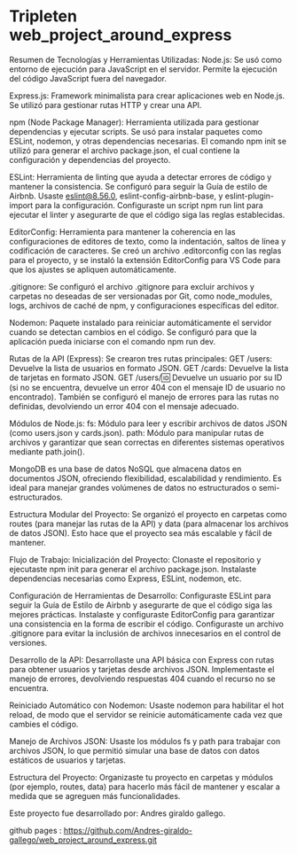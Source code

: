 # Tripleten web_project_around_express

Resumen de Tecnologías y Herramientas Utilizadas:
Node.js:
Se usó como entorno de ejecución para JavaScript en el servidor. Permite la ejecución del código JavaScript fuera del navegador.

Express.js:
Framework minimalista para crear aplicaciones web en Node.js. Se utilizó para gestionar rutas HTTP y crear una API.

npm (Node Package Manager):
Herramienta utilizada para gestionar dependencias y ejecutar scripts. Se usó para instalar paquetes como ESLint, nodemon, y otras dependencias necesarias.
El comando npm init se utilizó para generar el archivo package.json, el cual contiene la configuración y dependencias del proyecto.

ESLint:
Herramienta de linting que ayuda a detectar errores de código y mantener la consistencia. Se configuró para seguir la Guía de estilo de Airbnb.
Usaste eslint@8.56.0, eslint-config-airbnb-base, y eslint-plugin-import para la configuración.
Configuraste un script npm run lint para ejecutar el linter y asegurarte de que el código siga las reglas establecidas.

EditorConfig:
Herramienta para mantener la coherencia en las configuraciones de editores de texto, como la indentación, saltos de línea y codificación de caracteres.
Se creó un archivo .editorconfig con las reglas para el proyecto, y se instaló la extensión EditorConfig para VS Code para que los ajustes se apliquen automáticamente.

.gitignore:
Se configuró el archivo .gitignore para excluir archivos y carpetas no deseadas de ser versionadas por Git, como node_modules, logs, archivos de caché de npm, y configuraciones específicas del editor.

Nodemon:
Paquete instalado para reiniciar automáticamente el servidor cuando se detectan cambios en el código. Se configuró para que la aplicación pueda iniciarse con el comando npm run dev.

Rutas de la API (Express):
Se crearon tres rutas principales:
GET /users: Devuelve la lista de usuarios en formato JSON.
GET /cards: Devuelve la lista de tarjetas en formato JSON.
GET /users/:id: Devuelve un usuario por su ID (si no se encuentra, devuelve un error 404 con el mensaje ID de usuario no encontrado).
También se configuró el manejo de errores para las rutas no definidas, devolviendo un error 404 con el mensaje adecuado.

Módulos de Node.js:
fs: Módulo para leer y escribir archivos de datos JSON (como users.json y cards.json).
path: Módulo para manipular rutas de archivos y garantizar que sean correctas en diferentes sistemas operativos mediante path.join().

MongoDB es una base de datos NoSQL que almacena datos en documentos JSON, ofreciendo flexibilidad, escalabilidad y rendimiento. Es ideal para manejar grandes volúmenes de datos no estructurados o semi-estructurados.

Estructura Modular del Proyecto:
Se organizó el proyecto en carpetas como routes (para manejar las rutas de la API) y data (para almacenar los archivos de datos JSON).
Esto hace que el proyecto sea más escalable y fácil de mantener.

Flujo de Trabajo:
Inicialización del Proyecto:
Clonaste el repositorio y ejecutaste npm init para generar el archivo package.json.
Instalaste dependencias necesarias como Express, ESLint, nodemon, etc.

Configuración de Herramientas de Desarrollo:
Configuraste ESLint para seguir la Guía de Estilo de Airbnb y asegurarte de que el código siga las mejores prácticas.
Instalaste y configuraste EditorConfig para garantizar una consistencia en la forma de escribir el código.
Configuraste un archivo .gitignore para evitar la inclusión de archivos innecesarios en el control de versiones.

Desarrollo de la API:
Desarrollaste una API básica con Express con rutas para obtener usuarios y tarjetas desde archivos JSON.
Implementaste el manejo de errores, devolviendo respuestas 404 cuando el recurso no se encuentra.

Reiniciado Automático con Nodemon:
Usaste nodemon para habilitar el hot reload, de modo que el servidor se reinicie automáticamente cada vez que cambies el código.

Manejo de Archivos JSON:
Usaste los módulos fs y path para trabajar con archivos JSON, lo que permitió simular una base de datos con datos estáticos de usuarios y tarjetas.

Estructura del Proyecto:
Organizaste tu proyecto en carpetas y módulos (por ejemplo, routes, data) para hacerlo más fácil de mantener y escalar a medida que se agreguen más funcionalidades.

Este proyecto fue desarrollado por:
Andres giraldo gallego.

github pages :
https://github.com/Andres-giraldo-gallego/web_project_around_express.git
